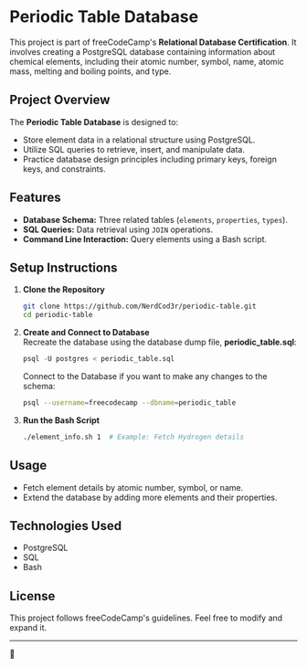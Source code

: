 # Periodic Table Database

This project is part of freeCodeCamp's **Relational Database Certification**. It involves creating a PostgreSQL database containing information about chemical elements, including their atomic number, symbol, name, atomic mass, melting and boiling points, and type.

## Project Overview

The **Periodic Table Database** is designed to:
- Store element data in a relational structure using PostgreSQL.
- Utilize SQL queries to retrieve, insert, and manipulate data.
- Practice database design principles including primary keys, foreign keys, and constraints.

## Features
- **Database Schema:** Three related tables (`elements`, `properties`, `types`).
- **SQL Queries:** Data retrieval using `JOIN` operations.
- **Command Line Interaction:** Query elements using a Bash script.

## Setup Instructions

1. **Clone the Repository**
   ```sh
   git clone https://github.com/NerdCod3r/periodic-table.git
   cd periodic-table
   ```

2. **Create and Connect to Database**  
   Recreate the database using the database dump file, **periodic_table.sql**:
   ```sql
   psql -U postgres < periodic_table.sql
   ```
   Connect to the Database if you want to make any changes to the schema:
   ```sh
   psql --username=freecodecamp --dbname=periodic_table
   ```
3. **Run the Bash Script**
   ```sh
   ./element_info.sh 1  # Example: Fetch Hydrogen details
   ```

## Usage
- Fetch element details by atomic number, symbol, or name.
- Extend the database by adding more elements and their properties.

## Technologies Used
- PostgreSQL
- SQL
- Bash

## License
This project follows freeCodeCamp's guidelines. Feel free to modify and expand it.

---

🚀 
